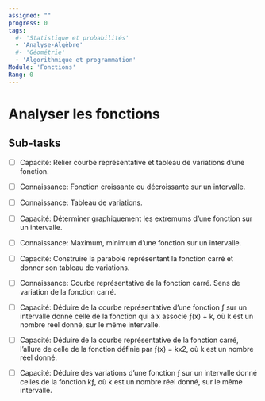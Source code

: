 ```yaml
---
assigned: ""
progress: 0
tags:
  #- 'Statistique et probabilités'
  - 'Analyse-Algèbre'
  #- 'Géométrie'
  - 'Algorithmique et programmation'
Module: 'Fonctions'
Rang: 0
---
```


# Analyser les fonctions

## Sub-tasks

- [ ] Capacité: Relier courbe représentative et tableau de variations d’une fonction.
- [ ] Connaissance: Fonction croissante ou décroissante sur un intervalle.
- [ ] Connaissance: Tableau de variations.
- [ ] Capacité: Déterminer graphiquement les extremums d’une fonction sur un intervalle.
- [ ] Connaissance: Maximum, minimum d’une fonction sur un intervalle.
- [ ] Capacité: Construire la parabole représentant la fonction carré et donner son tableau de variations.
- [ ] Connaissance: Courbe représentative de la fonction carré. Sens de variation de la fonction carré.
- [ ] Capacité: Déduire de la courbe représentative d’une fonction ƒ sur un intervalle donné celle de la fonction qui à x associe ƒ(x) + k, où k est un nombre réel donné, sur le même intervalle.
- [ ] Capacité: Déduire de la courbe représentative de la fonction carré, l’allure de celle de la fonction définie par ƒ(x) = kx2, où k est un nombre réel donné.
- [ ] Capacité: Déduire des variations d’une fonction ƒ sur un intervalle donné celles de la fonction kƒ, où k est un nombre réel donné, sur le même intervalle.

